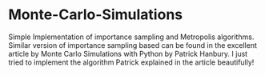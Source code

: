 # Monte-Carlo-Simulations
Simple Implementation of importance sampling and Metropolis algorithms. Similar version of importance sampling based can be found in the excellent article by Monte Carlo Simulations with Python by Patrick Hanbury. I just tried to implement the algorithm Patrick explained in the article beautifully!
 
